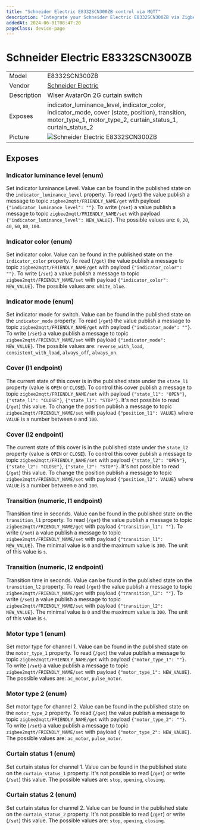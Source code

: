 ```yaml
---
title: "Schneider Electric E8332SCN300ZB control via MQTT"
description: "Integrate your Schneider Electric E8332SCN300ZB via Zigbee2MQTT with whatever smart home infrastructure you are using without the vendor's bridge or gateway."
addedAt: 2024-06-01T08:47:20
pageClass: device-page
---
```


<!-- !!!! -->
<!-- ATTENTION: This file is auto-generated through docgen! -->
<!-- You can only edit the "Notes"-Section between the two comment lines "Notes BEGIN" and "Notes END". -->
<!-- Do not use h1 or h2 heading within "## Notes"-Section. -->
<!-- !!!! -->

# Schneider Electric E8332SCN300ZB

|     |     |
|-----|-----|
| Model | E8332SCN300ZB  |
| Vendor  | [Schneider Electric](/supported-devices/#v=Schneider%20Electric)  |
| Description | Wiser AvatarOn 2G curtain switch |
| Exposes | indicator_luminance_level, indicator_color, indicator_mode, cover (state, position), transition, motor_type_1, motor_type_2, curtain_status_1, curtain_status_2 |
| Picture | ![Schneider Electric E8332SCN300ZB](https://www.zigbee2mqtt.io/images/devices/E8332SCN300ZB.png) |


<!-- Notes BEGIN: You can edit here. Add "## Notes" headline if not already present. -->


<!-- Notes END: Do not edit below this line -->




## Exposes

### Indicator luminance level (enum)
Set indicator luminance Level.
Value can be found in the published state on the `indicator_luminance_level` property.
To read (`/get`) the value publish a message to topic `zigbee2mqtt/FRIENDLY_NAME/get` with payload `{"indicator_luminance_level": ""}`.
To write (`/set`) a value publish a message to topic `zigbee2mqtt/FRIENDLY_NAME/set` with payload `{"indicator_luminance_level": NEW_VALUE}`.
The possible values are: `0`, `20`, `40`, `60`, `80`, `100`.

### Indicator color (enum)
Set indicator color.
Value can be found in the published state on the `indicator_color` property.
To read (`/get`) the value publish a message to topic `zigbee2mqtt/FRIENDLY_NAME/get` with payload `{"indicator_color": ""}`.
To write (`/set`) a value publish a message to topic `zigbee2mqtt/FRIENDLY_NAME/set` with payload `{"indicator_color": NEW_VALUE}`.
The possible values are: `white`, `blue`.

### Indicator mode (enum)
Set indicator mode for switch.
Value can be found in the published state on the `indicator_mode` property.
To read (`/get`) the value publish a message to topic `zigbee2mqtt/FRIENDLY_NAME/get` with payload `{"indicator_mode": ""}`.
To write (`/set`) a value publish a message to topic `zigbee2mqtt/FRIENDLY_NAME/set` with payload `{"indicator_mode": NEW_VALUE}`.
The possible values are: `reverse_with_load`, `consistent_with_load`, `always_off`, `always_on`.

### Cover (l1 endpoint)
The current state of this cover is in the published state under the `state_l1` property (value is `OPEN` or `CLOSE`).
To control this cover publish a message to topic `zigbee2mqtt/FRIENDLY_NAME/set` with payload `{"state_l1": "OPEN"}`, `{"state_l1": "CLOSE"}`, `{"state_l1": "STOP"}`.
It's not possible to read (`/get`) this value.
To change the position publish a message to topic `zigbee2mqtt/FRIENDLY_NAME/set` with payload `{"position_l1": VALUE}` where `VALUE` is a number between `0` and `100`.

### Cover (l2 endpoint)
The current state of this cover is in the published state under the `state_l2` property (value is `OPEN` or `CLOSE`).
To control this cover publish a message to topic `zigbee2mqtt/FRIENDLY_NAME/set` with payload `{"state_l2": "OPEN"}`, `{"state_l2": "CLOSE"}`, `{"state_l2": "STOP"}`.
It's not possible to read (`/get`) this value.
To change the position publish a message to topic `zigbee2mqtt/FRIENDLY_NAME/set` with payload `{"position_l2": VALUE}` where `VALUE` is a number between `0` and `100`.

### Transition (numeric, l1 endpoint)
Transition time in seconds.
Value can be found in the published state on the `transition_l1` property.
To read (`/get`) the value publish a message to topic `zigbee2mqtt/FRIENDLY_NAME/get` with payload `{"transition_l1": ""}`.
To write (`/set`) a value publish a message to topic `zigbee2mqtt/FRIENDLY_NAME/set` with payload `{"transition_l1": NEW_VALUE}`.
The minimal value is `0` and the maximum value is `300`.
The unit of this value is `s`.

### Transition (numeric, l2 endpoint)
Transition time in seconds.
Value can be found in the published state on the `transition_l2` property.
To read (`/get`) the value publish a message to topic `zigbee2mqtt/FRIENDLY_NAME/get` with payload `{"transition_l2": ""}`.
To write (`/set`) a value publish a message to topic `zigbee2mqtt/FRIENDLY_NAME/set` with payload `{"transition_l2": NEW_VALUE}`.
The minimal value is `0` and the maximum value is `300`.
The unit of this value is `s`.

### Motor type 1 (enum)
Set motor type for channel 1.
Value can be found in the published state on the `motor_type_1` property.
To read (`/get`) the value publish a message to topic `zigbee2mqtt/FRIENDLY_NAME/get` with payload `{"motor_type_1": ""}`.
To write (`/set`) a value publish a message to topic `zigbee2mqtt/FRIENDLY_NAME/set` with payload `{"motor_type_1": NEW_VALUE}`.
The possible values are: `ac_motor`, `pulse_motor`.

### Motor type 2 (enum)
Set motor type for channel 2.
Value can be found in the published state on the `motor_type_2` property.
To read (`/get`) the value publish a message to topic `zigbee2mqtt/FRIENDLY_NAME/get` with payload `{"motor_type_2": ""}`.
To write (`/set`) a value publish a message to topic `zigbee2mqtt/FRIENDLY_NAME/set` with payload `{"motor_type_2": NEW_VALUE}`.
The possible values are: `ac_motor`, `pulse_motor`.

### Curtain status 1 (enum)
Set curtain status for channel 1.
Value can be found in the published state on the `curtain_status_1` property.
It's not possible to read (`/get`) or write (`/set`) this value.
The possible values are: `stop`, `opening`, `closing`.

### Curtain status 2 (enum)
Set curtain status for channel 2.
Value can be found in the published state on the `curtain_status_2` property.
It's not possible to read (`/get`) or write (`/set`) this value.
The possible values are: `stop`, `opening`, `closing`.

